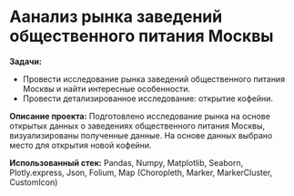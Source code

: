 # Аанализ рынка заведений общественного питания Москвы
 
__Задачи:__
- Провести исследование рынка заведений общественного питания Москвы и найти интересные особенности.
- Провести детализированное исследование: открытие кофейни.

__Описание проекта:__
Подготовлено исследование рынка на основе открытых данных о заведениях общественного питания Москвы, визуализированы полученные данные. На основе данных выбрано место для открытия новой кофейни. 

__Использованный стек:__
Pandas, Numpy, Matplotlib, Seaborn, Plotly.express, Json, Folium, Map (Choropleth, Marker, MarkerCluster, CustomIcon)
